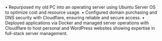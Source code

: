• Repurposed my old PC into an operating server using Ubuntu Server OS to optimize cost and resource usage.
• Configured domain purchasing and DNS security with Cloudflare, ensuring reliable and secure access.
• Deployed applications via Docker and managed server operations with Cloudflare to host personal and WordPress websites showing expertise in full-stack server management.
